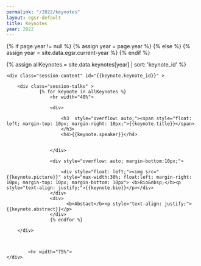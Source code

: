 ```yaml
---
permalink: "/2022/keynotes"
layout: egsr-default
title: Keynotes
year: 2022
---
```


{% if page.year != null %}
	{% assign year = page.year %}
{% else %}
	{% assign year = site.data.egsr.current-year %}
{% endif %}



<div id="program" class="row-xs-12">
{% assign allKeynotes = site.data.keynotes[year]  | sort: 'keynote_id' %}

	<div class="session-content" id="{{keynote.keynote_id}}" >

		<div class="session-talks" >
				{% for keynote in allKeynotes %}
					<hr width="40%">

					<div>

						<h3  style="overflow: auto;"><span style="float: left; margin-top: 10px; margin-right: 10px;">{{keynote.title}}</span> 
						</h3>
						<h4>{{keynote.speaker}}</h4>


					</div>

					<div style="overflow: auto; margin-bottom:10px;">
						
						<div style="float: left;"><img src="{{keynote.picture}}" style="max-width:30%; float:left; margin-right: 10px; margin-top: 10px; margin-bottom: 10px"> <b>Bio&nbsp;</b><p style="text-align: justify;">{{keynote.bio}}</p></div>
					</div>
					<div>
						  <b>Abstact</b><p style="text-align: justify;">{{keynote.abstract}}</p>
					</div>
					{% endfor %}

		</div>



			<hr width="75%">
	</div>






</div>